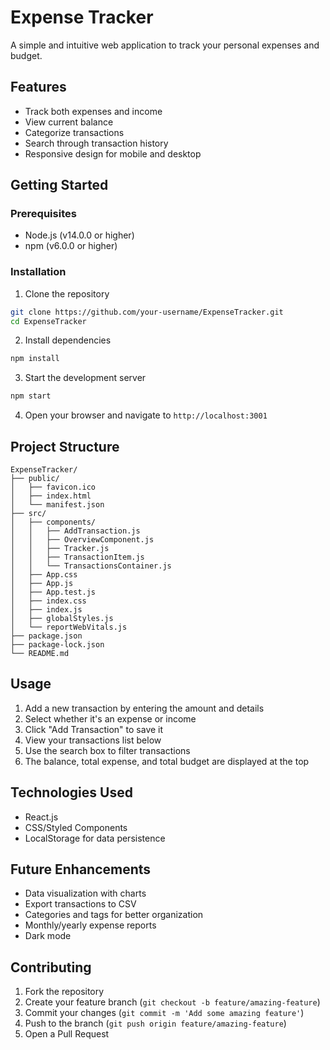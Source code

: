 # Expense Tracker

A simple and intuitive web application to track your personal expenses and budget.

## Features

- Track both expenses and income
- View current balance
- Categorize transactions
- Search through transaction history
- Responsive design for mobile and desktop

## Getting Started

### Prerequisites

- Node.js (v14.0.0 or higher)
- npm (v6.0.0 or higher)

### Installation

1. Clone the repository
```bash
git clone https://github.com/your-username/ExpenseTracker.git
cd ExpenseTracker
```

2. Install dependencies
```bash
npm install
```

3. Start the development server
```bash
npm start
```

4. Open your browser and navigate to `http://localhost:3001`

## Project Structure

```
ExpenseTracker/
├── public/
│   ├── favicon.ico
│   ├── index.html
│   └── manifest.json
├── src/
│   ├── components/
│   │   ├── AddTransaction.js
│   │   ├── OverviewComponent.js
│   │   ├── Tracker.js
│   │   ├── TransactionItem.js
│   │   └── TransactionsContainer.js
│   ├── App.css
│   ├── App.js
│   ├── App.test.js
│   ├── index.css
│   ├── index.js
│   ├── globalStyles.js
│   └── reportWebVitals.js
├── package.json
├── package-lock.json
└── README.md
```

## Usage

1. Add a new transaction by entering the amount and details
2. Select whether it's an expense or income
3. Click "Add Transaction" to save it
4. View your transactions list below
5. Use the search box to filter transactions
6. The balance, total expense, and total budget are displayed at the top

## Technologies Used

- React.js
- CSS/Styled Components
- LocalStorage for data persistence

## Future Enhancements

- Data visualization with charts
- Export transactions to CSV
- Categories and tags for better organization
- Monthly/yearly expense reports
- Dark mode

## Contributing

1. Fork the repository
2. Create your feature branch (`git checkout -b feature/amazing-feature`)
3. Commit your changes (`git commit -m 'Add some amazing feature'`)
4. Push to the branch (`git push origin feature/amazing-feature`)
5. Open a Pull Request

